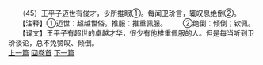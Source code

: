 　　（45）王平子迈世有俊才，少所推眼①。每闻卫玠言，辄叹息绝倒②。
　　【注释】①迈世：超越世俗。推服：推重佩服。
　　②绝倒：倾倒；钦佩。
　　【译文】王平子有超世的卓越才华，很少有他椎重佩服的人。但是每当听到卫玠谈论，总不免赞叹、倾倒。
<br>[上一篇](08_044) [回卷首](08_000) [下一篇](08_046)
